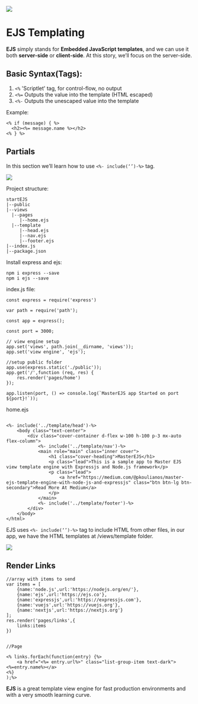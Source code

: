 ![](https://miro.medium.com/max/720/1*DG4VA127mu4Fx2TrRIzskw.jpeg)

# EJS Templating

**EJS** simply stands for **Embedded JavaScript templates**, and we can use it both **server-side** or **client-side**. At this story, we’ll focus on the server-side.

## Basic Syntax(Tags):
1. `<%` 'Scriptlet' tag, for control-flow, no output
2. `<%=` Outputs the value into the template (HTML escaped)
3. `<%-` Outputs the unescaped value into the template

Example:

```
<% if (message) { %>
  <h2><%= message.name %></h2>
<% } %>
```

## Partials
In this section we’ll learn how to use `<%- include(‘’)-%>` tag.

![](https://miro.medium.com/max/368/1*MmpLQqVFZQua2onQ0jmkcA.png)

Project structure:

```
startEJS
|--public
|--views
  |--pages
     |--home.ejs
  |--template
     |--head.ejs
     |--nav.ejs
     |--footer.ejs 
|--index.js
|--package.json
```


Install express and ejs:
```
npm i express --save
npm i ejs --save 
```

index.js file:

```
const express = require('express')

var path = require('path');

const app = express();

const port = 3000;

// view engine setup
app.set('views', path.join(__dirname, 'views'));
app.set('view engine', 'ejs');

//setup public folder
app.use(express.static('./public'));
app.get('/',function (req, res) {
    res.render('pages/home')
});

app.listen(port, () => console.log(`MasterEJS app Started on port ${port}!`));
```


home.ejs

```

<%- include('../template/head')-%>
    <body class="text-center">
        <div class="cover-container d-flex w-100 h-100 p-3 mx-auto flex-column">
            <%- include('../template/nav')-%>
            <main role="main" class="inner cover">
                <h1 class="cover-heading">MasterEJS</h1>
                <p class="lead">This is a sample app to Master EJS view template engine with Expressjs and Node.js framework</p>
                <p class="lead">
                    <a href="https://medium.com/@pkoulianos/master-ejs-template-engine-with-node-js-and-expressjs" class="btn btn-lg btn-secondary">Read More At Medium</a>
                </p>
            </main>
            <%- include('../template/footer')-%>
        </div>
    </body>
</html>
```

EJS uses `<%- include(‘’)-%>` tag to include HTML from other files, in our app, we have the HTML templates at /views/template folder.


![](https://i.stack.imgur.com/pK1O7.png)
## Render Links

```
//array with items to send
var items = [
    {name:'node.js',url:'https://nodejs.org/en/'},
    {name:'ejs',url:'https://ejs.co'},
    {name:'expressjs',url:'https://expressjs.com'},
    {name:'vuejs',url:'https://vuejs.org'},
    {name:'nextjs',url:'https://nextjs.org'}
];
res.render('pages/links',{
    links:items
})


//Page

<% links.forEach(function(entry) {%>
    <a href="<%= entry.url%>" class="list-group-item text-dark"><%=entry.name%></a>
<%}
);%>
```

**EJS** is a great template view engine for fast production environments and with a very smooth learning curve.
